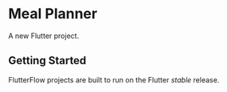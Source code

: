 # Meal Planner

A new Flutter project.

## Getting Started

FlutterFlow projects are built to run on the Flutter _stable_ release.
